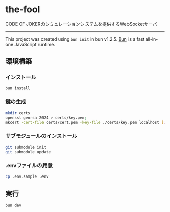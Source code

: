 # the-fool

CODE OF JOKERのシミュレーションシステムを提供するWebSocketサーバ

---

This project was created using `bun init` in bun v1.2.5. [Bun](https://bun.sh) is a fast all-in-one JavaScript runtime.

## 環境構築

### インストール

```bash
bun install
```

### 鍵の生成

```bash
mkdir certs
openssl genrsa 2024 > certs/key.pem;
mkcert -cert-file certs/cert.pem -key-file ./certs/key.pem localhost [IPアドレス];
```

### サブモジュールのインストール

```bash
git submodule init
git submodule update
```

### .envファイルの用意

```bash
cp .env.sample .env
```

## 実行

```bash
bun dev
```
